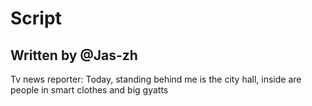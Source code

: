 # Script
## Written by @Jas-zh 

Tv news reporter: Today, standing behind me is the city hall, inside are people in smart clothes and big gyatts
